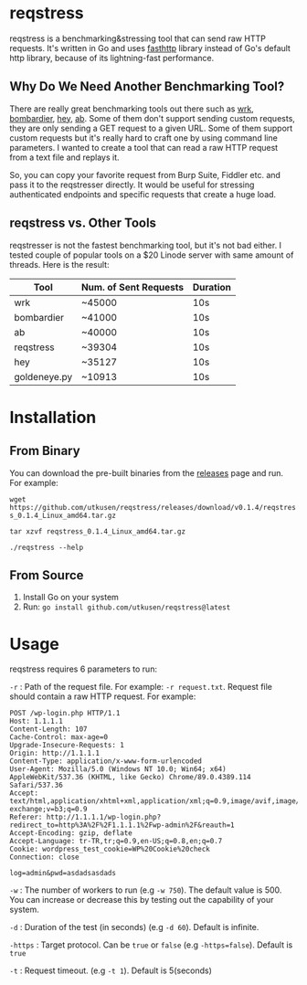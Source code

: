 # reqstress

reqstress is a benchmarking&stressing tool that can send raw HTTP requests. It's written in Go and uses [fasthttp](https://github.com/valyala/fasthttp) library instead of Go's default http library, because of its lightning-fast performance.

## Why Do We Need Another Benchmarking Tool?

There are really great benchmarking tools out there such as [wrk](https://github.com/wg/wrk), [bombardier](https://github.com/codesenberg/bombardier), [hey](https://github.com/rakyll/hey), [ab](https://httpd.apache.org/docs/2.4/tr/programs/ab.html). Some of them don't support sending custom requests, they are only sending a GET request to a given URL. Some of them support custom requests but it's really hard to craft one by using command line parameters. I wanted to create a tool that can read a raw HTTP request from a text file and replays it. 

So, you can copy your favorite request from Burp Suite, Fiddler etc. and pass it to the reqstresser directly. It would be useful for stressing authenticated endpoints and specific requests that create a huge load.

## reqstress vs. Other Tools

reqstresser is not the fastest benchmarking tool, but it's not bad either. I tested couple of popular tools on a $20 Linode server with same amount of threads. Here is the result:


| Tool         | Num. of Sent Requests | Duration |
|--------------|-----------------------|----------|
| wrk          | ~45000                 | 10s      |
| bombardier   | ~41000                 | 10s      |
| ab           | ~40000                 | 10s      |
| reqstress    | ~39304                 | 10s      |
| hey          | ~35127                 | 10s      |
| goldeneye.py | ~10913                 | 10s      |


# Installation

## From Binary

You can download the pre-built binaries from the [releases](https://github.com/utkusen/reqstress/releases) page and run. For example:

`wget https://github.com/utkusen/reqstress/releases/download/v0.1.4/reqstress_0.1.4_Linux_amd64.tar.gz`

`tar xzvf reqstress_0.1.4_Linux_amd64.tar.gz`

`./reqstress --help`

## From Source

1. Install Go on your system
2. Run: `go install github.com/utkusen/reqstress@latest`

# Usage

reqstress requires 6 parameters to run: 

`-r` : Path of the request file. For example: `-r request.txt`. Request file should contain a raw HTTP request. For example:

```http
POST /wp-login.php HTTP/1.1
Host: 1.1.1.1
Content-Length: 107
Cache-Control: max-age=0
Upgrade-Insecure-Requests: 1
Origin: http://1.1.1.1
Content-Type: application/x-www-form-urlencoded
User-Agent: Mozilla/5.0 (Windows NT 10.0; Win64; x64) AppleWebKit/537.36 (KHTML, like Gecko) Chrome/89.0.4389.114 Safari/537.36
Accept: text/html,application/xhtml+xml,application/xml;q=0.9,image/avif,image/webp,image/apng,*/*;q=0.8,application/signed-exchange;v=b3;q=0.9
Referer: http://1.1.1.1/wp-login.php?redirect_to=http%3A%2F%2F1.1.1.1%2Fwp-admin%2F&reauth=1
Accept-Encoding: gzip, deflate
Accept-Language: tr-TR,tr;q=0.9,en-US;q=0.8,en;q=0.7
Cookie: wordpress_test_cookie=WP%20Cookie%20check
Connection: close

log=admin&pwd=asdadsasdads

```

`-w` : The number of workers to run (e.g `-w 750`). The default value is 500. You can increase or decrease this by testing out the capability of your system.

`-d` : Duration of the test (in seconds) (e.g `-d 60`). Default is infinite.

`-https` : Target protocol. Can be `true` or `false` (e.g `-https=false`). Default is `true`

`-t` : Request timeout. (e.g `-t 1`). Default is 5(seconds) 
